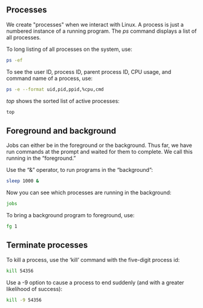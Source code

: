<h2>Processes</h2>
We create "processes" when we interact with Linux. A process is just a numbered instance of a running program. The <i>ps</i> command displays a list of all processes.

To long listing of all processes on the system, use:

```bash
ps -ef 
```

To see the user ID, process ID, parent process ID, CPU usage, and command name of a process, use:

```bash
ps -e --format uid,pid,ppid,%cpu,cmd 
```

<i>top</i> shows the sorted list of active processes:

```bash
top
```

<h2>Foreground and background</h2>

Jobs can either be in the foreground or the background. Thus far, we have run commands at the prompt and waited for them to complete. We call this running in the “foreground.”

Use the “&” operator, to run programs in the “background”:

```bash
sleep 1000 &
```

Now you can see which processes are running in the background:

```bash
jobs
```

To bring a background program to foreground, use:

```bash
fg 1
```

<h2>Terminate processes</h2>

To kill a process, use the ‘kill’ command with the five-digit process id:

```bash
kill 54356
```

Use a -9 option to cause a process to end suddenly (and with a greater likelihood of success):

```bash
kill -9 54356
```

